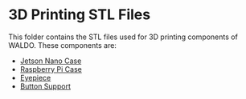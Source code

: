 3D Printing STL Files
====================

This folder contains the STL files used for 3D printing components of WALDO. These components are:

* [Jetson Nano Case](https://github.com/patrickjohncyh/ibm-waldo/tree/master/4-Hardware/3D%20Printing%20STL%20Files/Jetson%20Nano%20Case)
* [Raspberry Pi Case](https://github.com/patrickjohncyh/ibm-waldo/tree/master/4-Hardware/3D%20Printing%20STL%20Files/Raspberry%20Pi%20Case)
* [Eyepiece](https://github.com/patrickjohncyh/ibm-waldo/blob/master/4-Hardware/3D%20Printing%20STL%20Files/Waldo_eyepiece.stl)
* [Button Support](https://github.com/patrickjohncyh/ibm-waldo/blob/master/4-Hardware/3D%20Printing%20STL%20Files/button%20support.stl)
